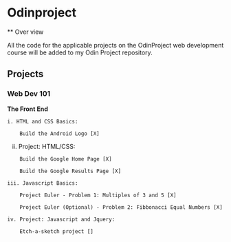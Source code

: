 # Odinproject

** Over view

All the code for the applicable projects on the OdinProject web development course will be added to my Odin Project repository. 

## Projects

### Web Dev 101

**The Front End**

    i. HTML and CSS Basics:
    
        Build the Android Logo [X]  
            
    ii. Project: HTML/CSS:
    
        Build the Google Home Page [X]
            
    	Build the Google Results Page [X]
           
    iii. Javascript Basics:
    
        Project Euler - Problem 1: Multiples of 3 and 5 [X]

        Project Euler (Optional) - Problem 2: Fibbonacci Equal Numbers [X]

    iv. Project: Javascript and Jquery:

    	Etch-a-sketch project []
